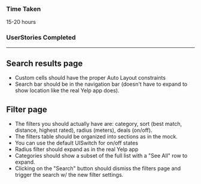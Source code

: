 ### Time Taken 

15-20 hours

### UserStories Completed 
-------------------------
Search results page 
----------------------
* Custom cells should have the proper Auto Layout constraints
* Search bar should be in the navigation bar (doesn't have to expand to show location like the real Yelp app does).

Filter page
----------------------
* The filters you should actually have are: category, sort (best match, distance, highest rated), radius (meters), deals (on/off).
* The filters table should be organized into sections as in the mock.
* You can use the default UISwitch for on/off states
* Radius filter should expand as in the real Yelp app
* Categories should show a subset of the full list with a "See All" row to expand.
* Clicking on the "Search" button should dismiss the filters page and trigger the search w/ the new filter settings.












